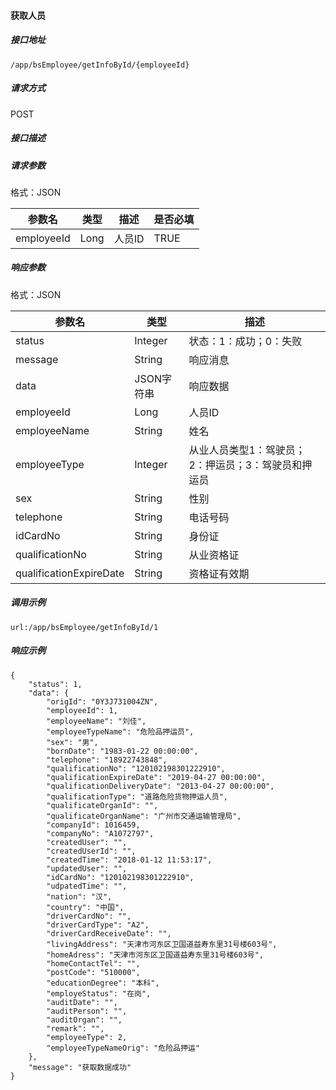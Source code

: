 #### 获取人员

##### 接口地址

```
/app/bsEmployee/getInfoById/{employeeId}
```

##### 请求方式

POST

##### 接口描述

##### 请求参数

格式：JSON

| 参数名 | 类型 | 描述 | 是否必填 |
| --- | --- | --- | --- |
| employeeId| Long| 人员ID |TRUE|

##### 响应参数

格式：JSON

| 参数名 | 类型 | 描述 |
| --- | --- | --- |
| status| Integer | 状态：1：成功；0：失败 |
| message| String | 响应消息 |
| data| JSON字符串| 响应数据 |
| employeeId| Long| 人员ID |
| employeeName| String | 姓名 |
| employeeType| Integer | 从业人员类型1：驾驶员；2：押运员；3：驾驶员和押运员 | 
| sex| String | 性别 | 
| telephone| String | 电话号码 | 
| idCardNo| String | 身份证| 
| qualificationNo| String | 从业资格证 | 
| qualificationExpireDate| String | 资格证有效期 |


##### 调用示例

```
url:/app/bsEmployee/getInfoById/1
```



##### 响应示例

```
{
    "status": 1,
    "data": {
        "origId": "0Y3J731004ZN",
        "employeeId": 1,
        "employeeName": "刘佳",
        "employeeTypeName": "危险品押运员",
        "sex": "男",
        "bornDate": "1983-01-22 00:00:00",
        "telephone": "18922743848",
        "qualificationNo": "120102198301222910",
        "qualificationExpireDate": "2019-04-27 00:00:00",
        "qualificationDeliveryDate": "2013-04-27 00:00:00",
        "qualificationType": "道路危险货物押运人员",
        "qualificateOrganId": "",
        "qualificateOrganName": "广州市交通运输管理局",
        "companyId": 1016459,
        "companyNo": "A1072797",
        "createdUser": "",
        "createdUserId": "",
        "createdTime": "2018-01-12 11:53:17",
        "updatedUser": "",
        "idCardNo": "120102198301222910",
        "udpatedTime": "",
        "nation": "汉",
        "country": "中国",
        "driverCardNo": "",
        "driverCardType": "A2",
        "driverCardReceiveDate": "",
        "livingAddress": "天津市河东区卫国道益寿东里31号楼603号",
        "homeAdress": "天津市河东区卫国道益寿东里31号楼603号",
        "homeContactTel": "",
        "postCode": "510000",
        "educationDegree": "本科",
        "employeStatus": "在岗",
        "auditDate": "",
        "auditPerson": "",
        "auditOrgan": "",
        "remark": "",
        "employeeType": 2,
        "employeeTypeNameOrig": "危险品押运"
    },
    "message": "获取数据成功"
}
```

